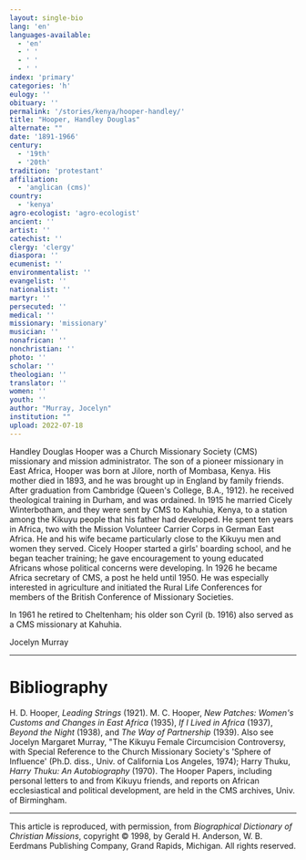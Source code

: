 ```yaml
---
layout: single-bio
lang: 'en'
languages-available:
  - 'en'
  - ' '
  - ' '
  - ' '
index: 'primary'
categories: 'h'
eulogy: ''
obituary: ''
permalink: '/stories/kenya/hooper-handley/'
title: "Hooper, Handley Douglas"
alternate: ""
date: '1891-1966'
century:
  - '19th'
  - '20th'
tradition: 'protestant'
affiliation:
  - 'anglican (cms)'
country:
  - 'kenya'
agro-ecologist: 'agro-ecologist'
ancient: ''
artist: ''
catechist: ''
clergy: 'clergy'
diaspora: ''
ecumenist: ''
environmentalist: ''
evangelist: ''
nationalist: ''
martyr: ''
persecuted: ''
medical: ''
missionary: 'missionary'
musician: ''
nonafrican: ''
nonchristian: ''
photo: ''
scholar: ''
theologian: ''
translator: ''
women: ''
youth: ''
author: "Murray, Jocelyn"
institution: ""
upload: 2022-07-18
---
```




Handley Douglas Hooper was a Church Missionary Society (CMS) missionary and mission administrator. The son of a pioneer missionary in East Africa, Hooper was born at Jilore, north of Mombasa, Kenya. His mother died in 1893, and he was brought up in England by family friends. After graduation from Cambridge (Queen's College, B.A., 1912). he received theological training in Durham, and was ordained. In 1915 he married Cicely Winterbotham, and they were sent by CMS to Kahuhia, Kenya, to a station among the Kikuyu people that his father had developed. He spent ten years in Africa, two with the Mission Volunteer Carrier Corps in German East Africa. He and his wife became particularly close to the Kikuyu men and women they served. Cicely Hooper started a girls' boarding school, and he began teacher training; he gave encouragement to young educated Africans whose political concerns were developing. In 1926 he became Africa secretary of CMS, a post he held until 1950. He was especially interested in agriculture and initiated the Rural Life Conferences for members of the British Conference of Missionary Societies.

In 1961 he retired to Cheltenham; his older son Cyril (b. 1916) also served as a CMS missionary at Kahuhia.

Jocelyn Murray

---

# Bibliography

H. D. Hooper, *Leading Strings* (1921). M. C. Hooper, *New Patches: Women's Customs and Changes in East Africa* (1935), *If I Lived in Africa* (1937), *Beyond the Night* (1938), and *The Way of Partnership* (1939). Also see Jocelyn Margaret Murray, "The Kikuyu Female Circumcision Controversy, with Special Reference to the Church Missionary Society's 'Sphere of Influence' (Ph.D. diss., Univ. of California Los Angeles, 1974); Harry Thuku, *Harry Thuku: An Autobiography* (1970). The Hooper Papers, including personal letters to and from Kikuyu friends, and reports on African ecclesiastical and political development, are held in the CMS archives, Univ. of Birmingham.

---

This article is reproduced, with permission, from *Biographical Dictionary of Christian Missions*, copyright © 1998, by Gerald H. Anderson, W. B. Eerdmans Publishing Company, Grand Rapids, Michigan. All rights reserved.
